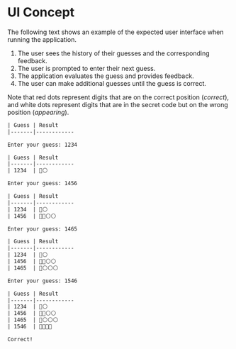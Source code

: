 # UI Concept

The following text shows an example of the expected user interface when running the application.

1. The user sees the history of their guesses and the corresponding feedback.
2. The user is prompted to enter their next guess.
3. The application evaluates the guess and provides feedback.
4. The user can make additional guesses until the guess is correct.

Note that red dots represent digits that are on the correct position (_correct_), and white dots represent digits that are in the secret code but on the wrong position (_appearing_).

```txt
| Guess | Result
|-------|------------

Enter your guess: 1234

| Guess | Result     
|-------|------------
| 1234  | 🔴⚪      

Enter your guess: 1456

| Guess | Result     
|-------|------------
| 1234  | 🔴⚪      
| 1456  | 🔴🔴⚪⚪ 

Enter your guess: 1465

| Guess | Result     
|-------|------------
| 1234  | 🔴⚪      
| 1456  | 🔴🔴⚪⚪ 
| 1465  | 🔴⚪⚪⚪ 

Enter your guess: 1546

| Guess | Result     
|-------|------------
| 1234  | 🔴⚪      
| 1456  | 🔴🔴⚪⚪ 
| 1465  | 🔴⚪⚪⚪ 
| 1546  | 🔴🔴🔴🔴 

Correct!
```

